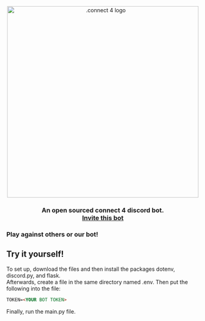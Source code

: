 <p align="center">
   <img src="https://i.imgur.com/nv9sd6U.png" width="500" alt=".connect 4 logo">
</p>
<h3 align="center">
   An open sourced connect 4 discord bot. <br/>
   <a href="https://discord.com/api/oauth2/authorize?client_id=837837082948534272&permissions=519232&scope=bot">Invite this bot<a>
</h3>
  
### Play against others or our bot!

## Try it yourself!
To set up, download the files and then install the packages dotenv, discord.py, and flask.  
Afterwards, create a file in the same directory named .env. Then put the following into the file:

```markdown
TOKEN=<YOUR BOT TOKEN>
```
Finally, run the main.py file.
